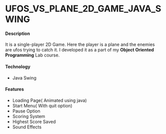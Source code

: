 # UFOS_VS_PLANE_2D_GAME_JAVA_SWING
#### Description
  It is a single-player 2D Game. Here the player is a plane and the enemies are ufos trying to catch it. I developed it as a part of my __Object Oriented Programming__ Lab course.
#### Technology
- Java Swing
#### Features
- Loading Page( Animated using java)
- Start Menu( With quit option)
- Pause Option
- Scoring System
- Highest Score Saved
- Sound Effects
